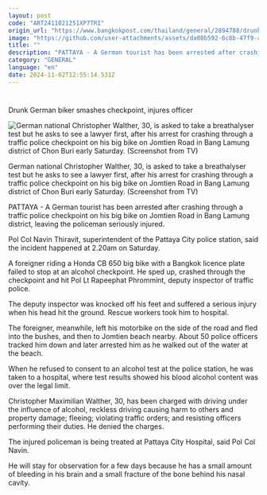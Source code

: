 ```yaml
---
layout: post
code: "ART2411021251XP7TRI"
origin_url: "https://www.bangkokpost.com/thailand/general/2894788/drunk-german-biker-smashes-checkpoint-injures-officer"
image: "https://github.com/user-attachments/assets/da08b592-6c8b-47f9-ac9f-fe2af8cfd58b"
title: ""
description: "PATTAYA - A German tourist has been arrested after crashing through a traffic police checkpoint on his big bike on Jomtien Road in Bang Lamung district, leaving the policeman seriously injured."
category: "GENERAL"
language: "en"
date: 2024-11-02T12:55:14.531Z
---
```


# 

Drunk German biker smashes checkpoint, injures officer

![German national Christopher Walther, 30, is asked to take a breathalyser test but he asks to see a lawyer first, after his arrest for crashing through a traffic police checkpoint on his big bike on Jomtien Road in Bang Lamung district of Chon Buri early Saturday. (Screenshot from TV)](https://github.com/user-attachments/assets/8796d67a-2f56-4dc0-982a-327512e354c3)

German national Christopher Walther, 30, is asked to take a breathalyser test but he asks to see a lawyer first, after his arrest for crashing through a traffic police checkpoint on his big bike on Jomtien Road in Bang Lamung district of Chon Buri early Saturday. (Screenshot from TV)

PATTAYA - A German tourist has been arrested after crashing through a traffic police checkpoint on his big bike on Jomtien Road in Bang Lamung district, leaving the policeman seriously injured.

Pol Col Navin Thiravit, superintendent of the Pattaya City police station, said the incident happened at 2.20am on Saturday.

A foreigner riding a Honda CB 650 big bike with a Bangkok licence plate failed to stop at an alcohol checkpoint. He sped up, crashed through the checkpoint and hit Pol Lt Rapeephat Phrommint, deputy inspector of traffic police.

The deputy inspector was knocked off his feet and suffered a serious injury when his head hit the ground. Rescue workers took him to hospital.

The foreigner, meanwhile, left his motorbike on the side of the road and fled into the bushes, and then to Jomtien beach nearby. About 50 police officers tracked him down and later arrested him as he walked out of the water at the beach.

When he refused to consent to an alcohol test at the police station, he was taken to a hospital, where test results showed his blood alcohol content was over the legal limit.

Christopher Maximilian Walther, 30, has been charged with driving under the influence of alcohol, reckless driving causing harm to others and property damage; fleeing; violating traffic orders; and resisting officers performing their duties. He denied the charges.

The injured policeman is being treated at Pattaya City Hospital, said Pol Col Navin.

He will stay for observation for a few days because he has a small amount of bleeding in his brain and a small fracture of the bone behind his nasal cavity.